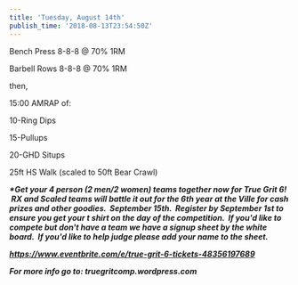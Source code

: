 ```yaml
---
title: 'Tuesday, August 14th'
publish_time: '2018-08-13T23:54:50Z'
---
```


Bench Press 8-8-8 @ 70% 1RM

Barbell Rows 8-8-8 @ 70% 1RM

then,

15:00 AMRAP of:

10-Ring Dips

15-Pullups

20-GHD Situps

25ft HS Walk (scaled to 50ft Bear Crawl)

***\*Get your 4 person (2 men/2 women) teams together now for True Grit
6!  RX and Scaled teams will battle it out for the 6th year at the Ville
for cash prizes and other goodies.  September 15th.  Register by
September 1st to ensure you get your t shirt on the day of the
competition.  If you'd like to compete but don't have a team we have a
signup sheet by the white board.  If you'd like to help judge please add
your name to the sheet.***

***<https://www.eventbrite.com/e/true-grit-6-tickets-48356197689>***

***For more info go to: truegritcomp.wordpress.com***
